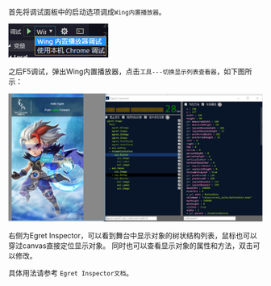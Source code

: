 
首先将调试面板中的启动选项调成`Wing内置播放器`。

![](1.png)

之后F5调试，弹出Wing内置播放器，点击`工具---切换显示列表查看器`，如下图所示：

![](2.png)

右侧为Egret Inspector，可以看到舞台中显示对象的树状结构列表，鼠标也可以穿过canvas直接定位显示对象。
同时也可以查看显示对象的属性和方法，双击可以修改。

具体用法请参考 `Egret Inspector文档`。